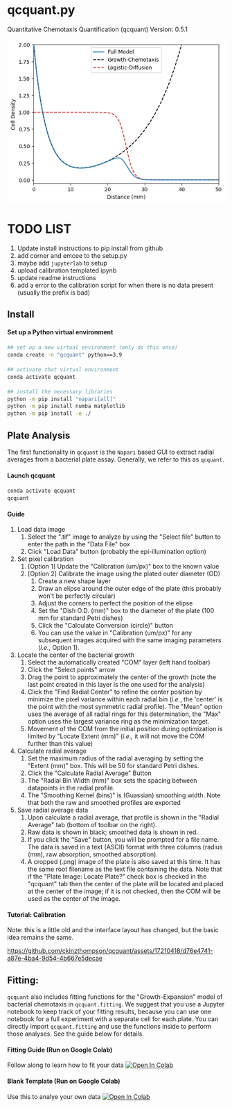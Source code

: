 # qcquant.py
Quantitative Chemotaxis Quantification (qcquant)
Version: 0.5.1

![Chemotaxis Model](example_data/figures/math_model.png)


# TODO LIST
1. Update install instructions to pip install from github
2. add corner and emcee to the setup.py
3. maybe add `jupyterlab` to setup 
4. upload calibration templated ipynb
5. update readme instructions
6. add a error to the calibration script for when there is no data present (usually the prefix is bad)


## Install

#### Set up a Python virtual environment
``` bash
## set up a new virtual environment (only do this once)
conda create -n "qcquant" python==3.9

## activate that virtual environment 
conda activate qcquant

## install the necessary libraries
python -m pip install "napari[all]"
python -m pip install numba matplotlib
python -m pip install -e ./
```


## Plate Analysis
The first functionality in `qcquant` is the `Napari` based GUI to extract radial averages from a bacterial plate assay. Generally, we refer to this as `qcquant`.

#### Launch qcquant
``` bash
conda activate qcquant
qcquant
```

#### Guide
1. Load data image
   1. Select the ".tif" image to analyze by using the "Select file" button to enter the path in the "Data File" box
   2. Click "Load Data" button (probably the epi-illumination option)
2. Set pixel calibration
   1. [Option 1] Update the "Calibration (um/px)" box to the known value
   2. [Option 2] Calibrate the image using the plated outer diameter (OD)
      1. Create a new shape layer
      2. Draw an elipse around the outer edge of the plate (this probably won't be perfectly circular)
      3. Adjust the corners to perfect the position of the elipse 
      4. Set the "Dish O.D. (mm)" box to the diameter of the plate (100 mm for standard Petri dishes)
      5. Click the "Calculate Conversion (circle)" button
      6. You can use the value in "Calibration (um/px)" for any subsequent images acquired with the same imaging parameters (*i.e.*, Option 1).
3. Locate the center of the bacterial growth
   1. Select the automatically created "COM" layer (left hand toolbar)
   2. Click the "Select points" arrow
   3. Drag the point to approximately the center of the growth (note the last point created in this layer is the one used for the analysis)
   4. Click the "Find Radial Center" to refine the center position by minimize the pixel variance within each radial bin (*i.e.*, the 'center' is the point with the most symmetric radial profile). The "Mean" option uses the average of all radial rings for this determination, the "Max" option uses the largest variance ring as the minimization target.
   5. Movement of the COM from the initial position during optimization is limited by "Locate Extent (mm)" (*i.e.,* it will not move the COM further than this value)
4. Calculate radial average
   1. Set the maximum radius of the radial averaging by setting the "Extent (mm)" box. This will be 50 for standard Petri dishes.
   2. Click the "Calculate Radial Average" Button
   3. The "Radial Bin Width (mm)" box sets the spacing between datapoints in the radial profile.
   4. The "Smoothing Kernel (bins)" is (Guassian) smoothing width. Note that both the raw and smoothed profiles are exported
5. Save radial average data
   1. Upon calculate a radial average, that profile is shown in the "Radial Average" tab (bottom of toolbar on the right).
   2. Raw data is shown in black; smoothed data is shown in red.
   3. If you click the "Save" button, you will be prompted for a file name. The data is saved in a text (ASCII) format with three columns (radius (mm), raw absorption, smoothed absorption).
   4. A cropped (.png) image of the plate is also saved at this time. It has the same root filename as the text file containing the data. Note that if the "Plate Image: Locate Plate?" check box is checked in the "qcquant" tab then the center of the plate will be located and placed at the center of the image; if it is not checked, then the COM will be used as the center of the image.

#### Tutorial: Calibration
Note: this is a little old and the interface layout has changed, but the basic idea remains the same.

https://github.com/ckinzthompson/qcquant/assets/17210418/d76e4741-a87e-4ba4-9d54-4b667e5decae


## Fitting: 
`qcquant` also includes fitting functions for the "Growth-Expansion" model of bacterial chemotaxis in `qcquant.fitting`. We suggest that you use a Jupyter notebook to keep track of your fitting results, because you can use one notebook for a full experiment with a separate cell for each plate. You can directly import `qcquant.fitting` and use the functions inside to perform those analyses. See the guide below for details.

#### Fitting Guide (Run on Google Colab)
Follow along to learn how to fit your data
<a href="https://colab.research.google.com/github/ckinzthompson/qcquant/blob/main/example_data/example_fitting.ipynb" target="_parent"><img src="https://colab.research.google.com/assets/colab-badge.svg" alt="Open In Colab"/></a>

#### Blank Template (Run on Google Colab)
Use this to analye your own data
<a href="https://colab.research.google.com/github/ckinzthompson/qcquant/blob/main/example_data/template.ipynb" target="_parent"><img src="https://colab.research.google.com/assets/colab-badge.svg" alt="Open In Colab"/></a>

